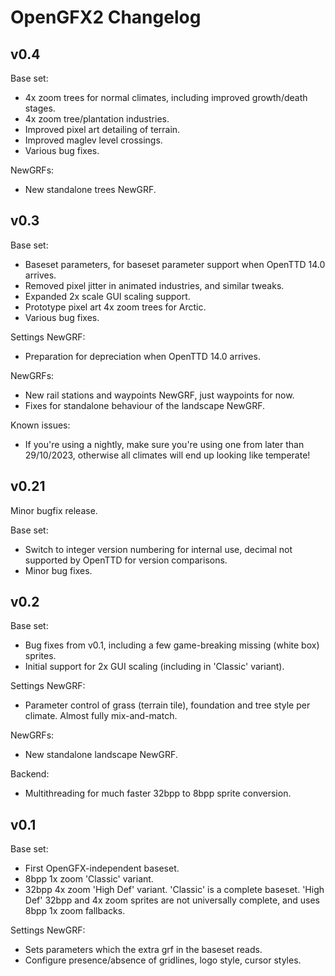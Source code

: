 # OpenGFX2 Changelog

## v0.4
Base set:
* 4x zoom trees for normal climates, including improved growth/death stages.
* 4x zoom tree/plantation industries.
* Improved pixel art detailing of terrain.
* Improved maglev level crossings.
* Various bug fixes.

NewGRFs:
* New standalone trees NewGRF.

## v0.3
Base set:
* Baseset parameters, for baseset parameter support when OpenTTD 14.0 arrives.
* Removed pixel jitter in animated industries, and similar tweaks.
* Expanded 2x scale GUI scaling support.
* Prototype pixel art 4x zoom trees for Arctic.
* Various bug fixes.

Settings NewGRF:
* Preparation for depreciation when OpenTTD 14.0 arrives.

NewGRFs:
* New rail stations and waypoints NewGRF, just waypoints for now.
* Fixes for standalone behaviour of the landscape NewGRF.

Known issues:
* If you're using a nightly, make sure you're using one from later than 29/10/2023, otherwise all climates will end up looking like temperate!

## v0.21
Minor bugfix release.

Base set:
* Switch to integer version numbering for internal use, decimal not supported by OpenTTD for version comparisons.
* Minor bug fixes.

## v0.2
Base set:
* Bug fixes from v0.1, including a few game-breaking missing (white box) sprites.
* Initial support for 2x GUI scaling (including in 'Classic' variant).

Settings NewGRF:
* Parameter control of grass (terrain tile), foundation and tree style per climate. Almost fully mix-and-match.

NewGRFs:
* New standalone landscape NewGRF.

Backend:
* Multithreading for much faster 32bpp to 8bpp sprite conversion.

## v0.1
Base set:
* First OpenGFX-independent baseset.
* 8bpp 1x zoom 'Classic' variant.
* 32bpp 4x zoom 'High Def' variant.
'Classic' is a complete baseset. 'High Def' 32bpp and 4x zoom sprites are not universally complete, and uses 8bpp 1x zoom fallbacks.

Settings NewGRF:
* Sets parameters which the extra grf in the baseset reads.
* Configure presence/absence of gridlines, logo style, cursor styles.
